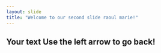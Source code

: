 ```yaml
---
layout: slide
title: "Welcome to our second slide raoul marie!"
---
```

Your text
Use the left arrow to go back!
---
